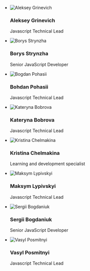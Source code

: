 <!--# Mentors-->

<ul class="mentors">
  <li class="mentor">
    <div class="mentor__img"><img src="https://raw.githubusercontent.com/ciklum-digital/internship/master/docs/assets/images/mentors/algri.jpg" alt="Aleksey Grinevich" /></div>
    <h3 class="mentor__name">Aleksey Grinevich</h3>  
    <p class="mentor__desc">Javascript Technical Lead</p>
  </li>
  <li class="mentor">
    <div class="mentor__img"><img src="https://raw.githubusercontent.com/ciklum-digital/internship/master/docs/assets/images/mentors/bost.jpg" alt="Borys Strynzha" /></div>
    <h3 class="mentor__name">Borys Strynzha</h3>  
    <p class="mentor__desc">Senior JavaScript Developer</p>
  </li>
  <li class="mentor">
    <div class="mentor__img"><img src="https://raw.githubusercontent.com/ciklum-digital/internship/master/docs/assets/images/mentors/bpo.jpg" alt="Bogdan Pohasii" /></div>
    <h3 class="mentor__name">Bohdan Pohasii</h3>  
    <p class="mentor__desc">Javascript Technical Lead</p>
  </li>
  <li class="mentor">
    <div class="mentor__img"><img src="https://raw.githubusercontent.com/ciklum-digital/internship/master/docs/assets/images/mentors/kahu.jpg" alt="Kateryna Bobrova" /></div>
    <h3 class="mentor__name">Kateryna Bobrova</h3>  
    <p class="mentor__desc">Javascript Technical Lead</p>
  </li>
  <li class="mentor">
    <div class="mentor__img"><img src="https://raw.githubusercontent.com/ciklum-digital/internship/master/docs/assets/images/mentors/krc.jpg" alt="Kristina Chelmakina" /></div>
    <h3 class="mentor__name">Kristina Chelmakina</h3>  
    <p class="mentor__desc">Learning and development specialist</p>
  </li>
  <li class="mentor">
    <div class="mentor__img"><img src="https://raw.githubusercontent.com/ciklum-digital/internship/master/docs/assets/images/mentors/lym.jpg" alt="Maksym Lypivskyi" /></div>
    <h3 class="mentor__name">Maksym Lypivskyi</h3>  
    <p class="mentor__desc">Javascript Technical Lead</p>
  </li>
  <li class="mentor">
    <div class="mentor__img"><img src="https://raw.githubusercontent.com/ciklum-digital/internship/master/docs/assets/images/mentors/sbogd.jpg" alt="Sergii Bogdaniuk" /></div>
    <h3 class="mentor__name">Sergii Bogdaniuk</h3>  
    <p class="mentor__desc">Senior JavaScript Developer</p>
  </li>
  <li class="mentor">
    <div class="mentor__img"><img src="https://raw.githubusercontent.com/ciklum-digital/internship/master/docs/assets/images/mentors/vpos.jpg" alt="Vasyl Posmitnyi" /></div>
    <h3 class="mentor__name">Vasyl Posmitnyi</h3>
    <p class="mentor__desc">Javascript Technical Lead</p>
  </li>
</ul>
